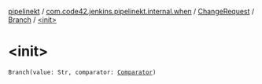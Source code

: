 [pipelinekt](../../../index.md) / [com.code42.jenkins.pipelinekt.internal.when](../../index.md) / [ChangeRequest](../index.md) / [Branch](index.md) / [&lt;init&gt;](./-init-.md)

# &lt;init&gt;

`Branch(value: Str, comparator: `[`Comparator`](../../../com.code42.jenkins.pipelinekt.core/-comparator/index.md)`)`